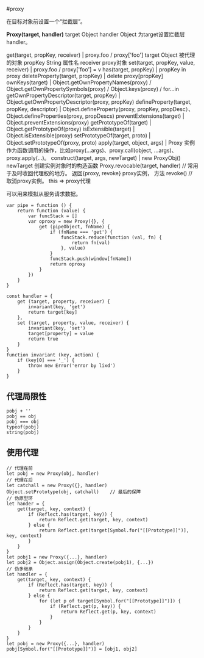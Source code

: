 #proxy

在目标对象前设置一个“拦截层”。  

**Proxy(target, handler)**
target Object
handler Object
为target设置拦截层handler。

get(target, propKey, receiver) | proxy.foo / proxy['foo']
  target Object 被代理的对象
  propKey String 属性名
  receiver proxy对象
set(target, propKey, value, receiver) | proxy.foo / proxy['foo'] = v
has(target, propKey) | propKey in proxy
deleteProperty(target, propKey) | delete proxy[propKey]
ownKeys(target) | Object.getOwnPropertyNames(proxy) / Object.getOwnPropertySymbols(proxy) / Object.keys(proxy) / for...in
getOwnPropertyDescriptor(target, propKey) | Object.getOwnPropertyDescriptor(proxy, propKey)
defineProperty(target, propKey, descriptor) | Object.defineProperty(proxy, propKey, propDesc）、Object.defineProperties(proxy, propDescs)
preventExtensions(target) | Object.preventExtensions(proxy)
getPrototypeOf(target) | Object.getPrototypeOf(proxy)
isExtensible(target) | Object.isExtensible(proxy)
setPrototypeOf(target, proto) | Object.setPrototypeOf(proxy, proto)
apply(target, object, args) |  Proxy 实例作为函数调用的操作，比如proxy(...args)、proxy.call(object, ...args)、proxy.apply(...)。
construct(target, args, newTarget) | new ProxyObj()
  newTarget 创建实例对象时的构造函数
Proxy.revocable(target, handler) // 常用于及时收回代理权的地方。
返回{proxy, revoke}
    proxy实例， 方法
  revoke() // 取消proxy实例。
this => proxy代理

可以用来模拟从服务请求数据。

    var pipe = function () {
        return function (value) {
            var funcStack = []
            var oproxy = new Proxy({}, {
                get (pipeObject, fnName) {
                    if (fnName === 'get') {
                        funcStack.reduce(function (val, fn) {
                            return fn(val)
                        }, value)
                    }
                    funcStack.push(window[fnName])
                    return oproxy
                }
            })
        }
    }

    const handler = {
        get (target, property, receiver) {
            invariant(key, 'get')
            return target[key]
        },
        set (target, property, value, receiver) {
            invariant(key, 'set')
            target[property] = value
            return true
        }
    }
    function invariant (key, action) {
        if (key[0] === '_') {
            throw new Error('error by lixd')
        }
    }

## 代理局限性

```
pobj + ''
pobj == obj
pobj === obj
typeof(pobj)
string(pobj)
```

## 使用代理

```
// 代理在前
let pobj = new Proxy(obj, handler)
// 代理在后
let catchall = new Proxy({}, handler)
Object.setPrototype(obj, catchall)    // 最后的保障
// 伪原型环
let hander = {
    get(target, key, context) {
        if (Reflect.has(target, key)) {
            return Reflect.get(target, key, context)
        } else {
            return Reflect.get(target[Symbol.for("[[Prototype]]")], key, context)
        }
    }
}
let pobj1 = new Proxy({...}, handler)
let pobj2 = Object.assign(Object.create(pobj1), {...})
// 伪多继承
let handler = {
    get(target, key, context) {
        if (Reflect.has(target, key)) {
            return Reflect.get(target, key, context)
        } else {
            for (let p of target[Symbol.for("[[Prototype]]")]) {
                if (Reflect.get(p, key)) {
                    return Reflect.get(p, key, context)
                }
            }
        }
    }
}
let pobj = new Proxy({...}, handler)
pobj[Symbol.for("[[Prototype]]")] = [obj1, obj2]
```